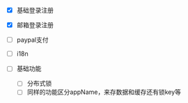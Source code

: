 - [x] 基础登录注册
- [x] 邮箱登录注册
- [ ] paypal支付
- [ ] i18n

- [ ] 基础功能
    - [ ] 分布式锁
    - [ ] 同样的功能区分appName，来存数据和缓存还有锁key等